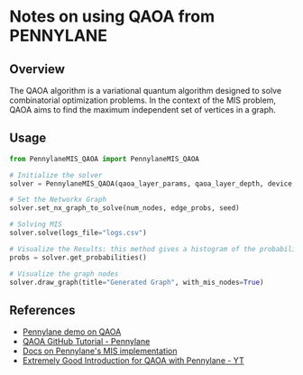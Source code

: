 # Notes on using QAOA from PENNYLANE

## Overview

The QAOA algorithm is a variational quantum algorithm designed to solve combinatorial optimization problems. In the context of the MIS problem, QAOA aims to find the maximum independent set of vertices in a graph.

## Usage

```python
from PennylaneMIS_QAOA import PennylaneMIS_QAOA

# Initialize the solver
solver = PennylaneMIS_QAOA(qaoa_layer_params, qaoa_layer_depth, device, steps)

# Set the Networkx Graph
solver.set_nx_graph_to_solve(num_nodes, edge_probs, seed)

# Solving MIS
solver.solve(logs_file="logs.csv")

# Visualize the Results: this method gives a histogram of the probabilities.
probs = solver.get_probabilities()

# Visualize the graph nodes
solver.draw_graph(title="Generated Graph", with_mis_nodes=True)
```

## References

- [Pennylane demo on QAOA](https://pennylane.ai/search/?q=qaoa&contentType=DEMO)
- [QAOA GitHub Tutorial - Pennylane](https://github.com/PennyLaneAI/qml/blob/master/demonstrations/tutorial_qaoa_intro.py)
- [Docs on Pennylane's MIS implementation](https://docs.pennylane.ai/en/stable/code/api/pennylane.qaoa.cost.max_independent_set.html)
- [Extremely Good Introduction for QAOA with Pennylane - YT](https://www.youtube.com/watch?v=cMZcA2SQnYQ)
